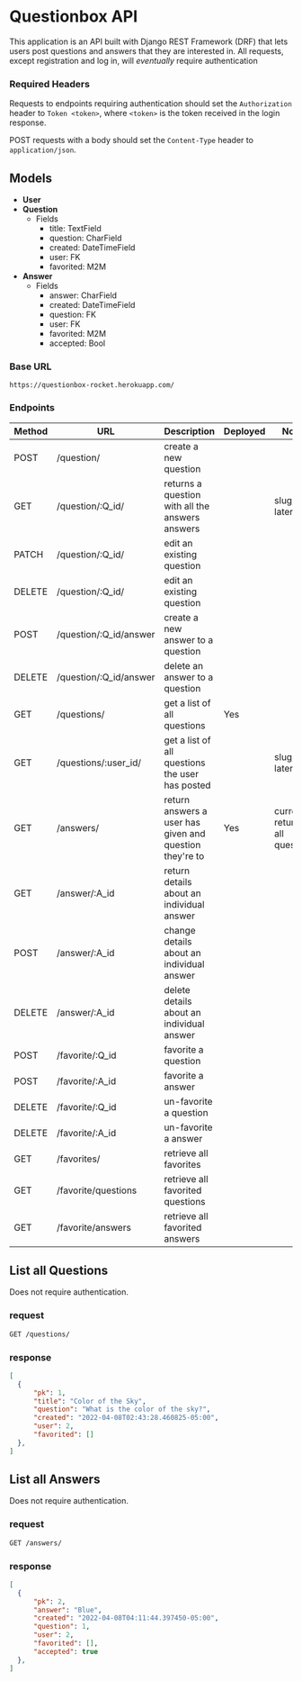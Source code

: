 # Questionbox API

This application is an API built with Django REST Framework (DRF) that lets users post questions and answers that they are interested in.
All requests, except registration and log in, will *eventually* require authentication

### Required Headers

Requests to endpoints requiring authentication should set the `Authorization` header to `Token <token>`, where `<token>` is the token received in the login response.

POST requests with a body should set the `Content-Type` header to `application/json`.


## Models

- **User**
- **Question**
    - Fields
      - title: TextField
      - question: CharField
      - created: DateTimeField
      - user: FK
      - favorited: M2M
- **Answer**
    - Fields
      - answer: CharField
      - created: DateTimeField
      - question: FK
      - user: FK
      - favorited: M2M
      - accepted: Bool

### Base URL
```shell
https://questionbox-rocket.herokuapp.com/
```

### Endpoints

|  Method  |  URL                     |  Description                                              |  Deployed  |  Notes                              |
| -------- | ------------------------ | --------------------------------------------------------- | ---------- | ----------------------------------- |
|  POST    |  /question/              |  create a new question                                    |            |                                     |
|  GET     |  /question/:Q_id/        |  returns a question with all the answers answers          |            |  slug/pk later?                     |
|  PATCH   |  /question/:Q_id/        |  edit an existing question                                |            |                                     |
|  DELETE  |  /question/:Q_id/        |  edit an existing question                                |            |                                     |
|  POST    |  /question/:Q_id/answer  |  create a new answer to a question                        |            |                                     |
|  DELETE  |  /question/:Q_id/answer  |  delete an answer to a question                           |            |                                     |
|  GET     |  /questions/             |  get a list of all questions                              |  Yes       |                                     |
|  GET     |  /questions/:user_id/    |  get a list of all questions the user has posted          |            |  slug/pk later?                     |
|  GET     |  /answers/               |  return answers a user has given and question they're to  |  Yes       |  currently returning all questions  |
|  GET     |  /answer/:A_id           |  return details about an individual answer                |            |                                     |
|  POST    |  /answer/:A_id           |  change details about an individual answer                |            |                                     |
|  DELETE  |  /answer/:A_id           |  delete details about an individual answer                |            |                                     |
|  POST    |  /favorite/:Q_id         |  favorite a question                                      |            |                                     |
|  POST    |  /favorite/:A_id         |  favorite a answer                                        |            |                                     |
|  DELETE  |  /favorite/:Q_id         |  un-favorite a question                                   |            |                                     |
|  DELETE  |  /favorite/:A_id         |  un-favorite a answer                                     |            |                                     |
|  GET     |  /favorites/             |  retrieve all favorites                                   |            |                                     |
|  GET     |  /favorite/questions     |  retrieve all favorited questions                         |            |                                     |
|  GET     |  /favorite/answers       |  retrieve all favorited answers                           |            |                                     |


## List all Questions

Does not require authentication.

### request

```txt
GET /questions/
```

### response

```json
[
  {
      "pk": 1,
      "title": "Color of the Sky",
      "question": "What is the color of the sky?",
      "created": "2022-04-08T02:43:28.460825-05:00",
      "user": 2,
      "favorited": []
  },
]
```

## List all Answers

Does not require authentication.

### request

```txt
GET /answers/
```

### response

```json
[
  {
      "pk": 2,
      "answer": "Blue",
      "created": "2022-04-08T04:11:44.397450-05:00",
      "question": 1,
      "user": 2,
      "favorited": [],
      "accepted": true
  },
]
```











<!-- ## Register a new user

### request

Username and password are required.

```
POST api/auth/users

{
  "username": "baby_yoda",
  "password": "grogu"
}
```

### response

```
201 Created

{
  "email": "",
  "username": "baby_yoda",
  "id": 6
}

```

## Log In

### request

```
POST auth/login

{
  "username": "admin",
  "password": "admin"
}
```

### response

```json
{
  "auth_token": "c312049c7f034a3d1b52eabc2040b46e094ff34c"
}
``` -->